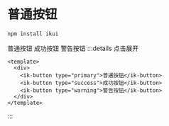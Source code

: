 # 普通按钮

```bash
npm install ikui
```
<ik-button type="primary">普通按钮</ik-button>
<ik-button type="success">成功按钮</ik-button>
<ik-button type="warning">警告按钮</ik-button>
:::details 点击展开
```vue
<template>
  <div>
    <ik-button type="primary">普通按钮</ik-button>
    <ik-button type="success">成功按钮</ik-button>
    <ik-button type="warning">警告按钮</ik-button>
  </div>
</template>
```
:::